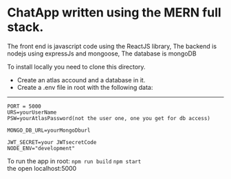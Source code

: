 # ChatApp written using the MERN full stack.

The front end is javascript code using the ReactJS library,
The backend is nodejs using expressJs and mongoose,
The database is mongoDB

To install locally you need to clone this directory.

- Create an atlas accound and a database in it.
- Create a .env file in root with the following data:

---

`PORT = 5000`  
`URS=yourUserName`  
`PSW=yourAtlasPassword(not the user one, one you get for db access)`

`MONGO_DB_URL=yourMongoDburl`

`JWT_SECRET=your JWTsecretCode`  
`NODE_ENV="development"`

To run the app in root:
`npm run build`
`npm start`  
the open localhost:5000
